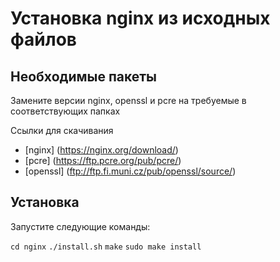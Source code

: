 Установка nginx из исходных файлов
================

## Необходимые пакеты

Замените версии nginx, openssl и pcre на требуемые в соответствующих папках

Ссылки для скачивания
- [nginx] (https://nginx.org/download/)
- [pcre] (https://ftp.pcre.org/pub/pcre/)
- [openssl] (ftp://ftp.fi.muni.cz/pub/openssl/source/)

## Установка

Запустите следующие команды:

``cd nginx``
``./install.sh``
``make``
``sudo make install``
